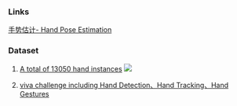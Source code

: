 ### Links
[手势估计- Hand Pose Estimation](http://blog.csdn.net/myarrow/article/details/51933651)


### Dataset

1. [A total of 13050 hand instances](http://www.robots.ox.ac.uk/~vgg/data/hands/)
   ![](http://omoitwcai.bkt.clouddn.com/2017-12-17-Picture_1.png)

2. [viva challenge including Hand Detection、Hand Tracking、Hand Gestures](http://cvrr.ucsd.edu/vivachallenge/index.php/hands/)